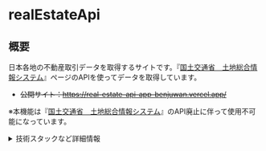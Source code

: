 # realEstateApi

## 概要
日本各地の不動産取引データを取得するサイトです。『[国土交通省　土地総合情報システム](https://www.land.mlit.go.jp/webland/api.html)』ページのAPIを使ってデータを取得しています。
- ~~公開サイト：https://real-estate-api-app-benjuwan.vercel.app/~~

※本機能は『[国土交通省　土地総合情報システム](https://www.land.mlit.go.jp/webland/api.html)』のAPI廃止に伴って使用不可能になっています。

<details>
<summary>技術スタックなど詳細情報</summary>

## 使用ツール
- React
- TypeScript
- Vite
- styled-components
- recharts

* 不動産取引価格情報
  * 都道府県内市区町村一覧取得API：https://www.land.mlit.go.jp/webland/api.html

## コンポーネント
### 共通
- `SelectApp`：サイトのトップページ
- `SelectAppChange`：サイトのトップページからデータ取得後の表示仕様・機能を選ぶためのコンポーネント
- `ContentItems`：取得した不動産取引情報の各種項目（データの中身）を表示するコンポーネント（pager 及び filter で使用）
- `HiddenDetailsContent`：`ContentItems`の中身をモーダル表示するためのコンポーネント（pager 及び filter で用いていて、内部で`useViewDetails.ts`カスタムフックを使用している）

### ページャー（pager）
- `PagerBaseComponent`：ページャー機能のトップページ
- `PagerPages`：ページ送り式ページャー（`splice`メソッド使用）
- `PagerIncDec`：コンテンツデータの随時追加・削除式ページャー（`filter`メソッド使用）
- `usePager`：カスタムフックでページ数（ページャー）の処理を実装
- `Pagination`：ページャー番号項目クリックでのページ遷移ページャー
- `InputPagerNum`：コンテンツナンバー入力でページ遷移

### フィルター（filter）
- `FilterComponent`：フィルター機能のトップページ
- `FetchDataContents`：取得したコンテンツデータを表示する
- `AverageNumber`：取得したコンテンツデータの取引価格の平均値を算出する
- `FilterActionBtns`：昇順・降順、地区検索、リセット機能を担うボタンUI
- `FilterContentsCatClick`：建物の用途によるフィルター機能を担うボタンUI
- `SelectPrefs`：都道府県のselect
- `SelectCities`：市区町村のselect
- `SelectTerm`：計測期間のselect
- `useFetchPrefData`：選択した都道府県コードを取得するためのカスタムフック
- `useSortMethod`：昇順・降順ソートを実現するためのカスタムフック
- `useFilterMethod`：建物の用途、地区検索、特定の文字列検索、リセット機能を実現するためのカスタムフック
- `useSetPrefCityData`：希望する都道府県名と市区町村名の反映及び、任意の都道府県・市区町村・計測期間を指定してコンテンツデータを取得するためのカスタムフック
- `useGetJsonDataXai`：`useSetPrefCityData`によって渡されたデータ（任意の都道府県・市区町村・計測期間）から希望するコンテンツデータを取得するためのカスタムフック

#### 設定関連
- `providers/filter/GetFetchData.tsx`：ページャー用のオフセット数（`isOffset`）や表示開始ページ数（`isPagers`）の設定をしています。

### 比較-リスト・グラフ表示（compare）
- `CompareComponent`：比較（リスト及びグラフ表示）機能のトップページ
- `CompareSelectTerm`：計測開始及び終了期間を選択するための select 要素と関連処理（計測開始及び終了期間の select.value を各 select 要素に関連付く State に反映）
- `AppStartBtn`：計測スタートボタンと関連処理（取引価格データの取得や計測場所の反映）を記述したボタンコンポーネント
- `CompareSortListsViewGraph`：取得した平均価格のリスト（`ul.AverageCalcLists`）をソート及びグラフ表示するためのコンポーネント（グラフ表示には Recharts：https://recharts.org/en-US を使用）
- `useGetTradePrice`：指定された場所と計測期間から不動産取引価格を取得し、それらの平均価格を算出してリアル DOM（`ul.AverageCalcLists`）に反映（リスト表示）させるためのカスタムフック

</details>